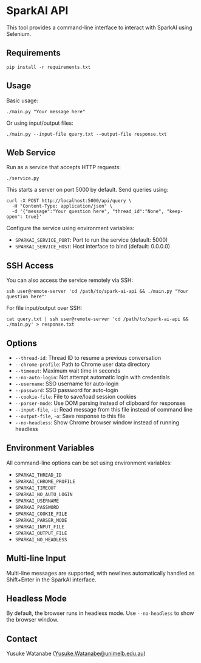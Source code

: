 <!-- ---
!-- Timestamp: 2025-03-16 01:25:53
!-- Author: ywatanabe
!-- File: /home/ywatanabe/proj/spark-ai-api/README.md
!-- --- -->

# SparkAI API

This tool provides a command-line interface to interact with SparkAI using Selenium.

## Requirements

```
pip install -r requirements.txt
```

## Usage

Basic usage:
```
./main.py "Your message here"
```

Or using input/output files:
```
./main.py --input-file query.txt --output-file response.txt
```

## Web Service

Run as a service that accepts HTTP requests:
```
./service.py
```

This starts a server on port 5000 by default. Send queries using:
```
curl -X POST http://localhost:5000/api/query \
  -H "Content-Type: application/json" \
  -d '{"message":"Your question here", "thread_id":"None", "keep-open": true}'
```

Configure the service using environment variables:
- `SPARKAI_SERVICE_PORT`: Port to run the service (default: 5000)
- `SPARKAI_SERVICE_HOST`: Host interface to bind (default: 0.0.0.0)

## SSH Access

You can also access the service remotely via SSH:
```
ssh user@remote-server 'cd /path/to/spark-ai-api && ./main.py "Your question here"'
```

For file input/output over SSH:
```
cat query.txt | ssh user@remote-server 'cd /path/to/spark-ai-api && ./main.py' > response.txt
```

## Options

- `--thread-id`: Thread ID to resume a previous conversation
- `--chrome-profile`: Path to Chrome user data directory
- `--timeout`: Maximum wait time in seconds
- `--no-auto-login`: Not attempt automatic login with credentials
- `--username`: SSO username for auto-login
- `--password`: SSO password for auto-login
- `--cookie-file`: File to save/load session cookies
- `--parser-mode`: Use DOM parsing instead of clipboard for responses
- `--input-file`, `-i`: Read message from this file instead of command line
- `--output-file`, `-o`: Save response to this file
- `--no-headless`: Show Chrome browser window instead of running headless

## Environment Variables

All command-line options can be set using environment variables:
- `SPARKAI_THREAD_ID`
- `SPARKAI_CHROME_PROFILE`
- `SPARKAI_TIMEOUT` 
- `SPARKAI_NO_AUTO_LOGIN`
- `SPARKAI_USERNAME`
- `SPARKAI_PASSWORD`
- `SPARKAI_COOKIE_FILE`
- `SPARKAI_PARSER_MODE`
- `SPARKAI_INPUT_FILE`
- `SPARKAI_OUTPUT_FILE`
- `SPARKAI_NO_HEADLESS`

## Multi-line Input

Multi-line messages are supported, with newlines automatically handled as Shift+Enter in the SparkAI interface.

## Headless Mode

By default, the browser runs in headless mode. Use `--no-headless` to show the browser window.

## Contact

Yusuke Watanabe (Yusuke.Watanabe@unimelb.edu.au)

<!-- EOF -->